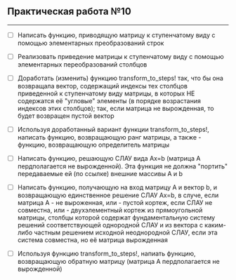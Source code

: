 ## Практическая работа №10
___

- [ ] Написать функцию, приводящую матрицу к ступенчатому виду с помощью элементарных преобразований строк
- [ ] Реализовать приведение матрицы к ступенчатому виду с помощью элементарных переобразований столбцов
- [ ] Доработать (изменить) функцию transform_to_steps! так, что бы она возвращала вектор, содержащий индексы тех столбцов приведенной к ступенчатому виду матрицы, в которых НЕ содержатся её "угловые" элементы (в порядке возрастания индексов этих столбцов); так, если матрица не вырожденная, то будет возвращен пустой вектор
- [ ] Используя доработанный вариант функции transform_to_steps!, написать функцию, возвращающую ранг матрицы, а также - функцию, возвращающую определитель матрицы
- [ ] Написать функцию, решающую СЛАУ вида Ax=b (матрица A пердполагается не вырожденной). Эта функция не должна "портить" передаваемые ей (по ссылке) внешние массивы A и b
- [ ] Написать функцию, получающую на вход матрицу A и вектор b, и возвращающую единственное решение СЛАУ Ax=b, в случе, если матрица A - не выроженная, или - пустой кортеж, если СЛАУ не совместна, или - двухэлементный кортеж из прямоугольной матрицы, столбцы которой содержат фундаментальную систему решений соответствующей однородной СЛАУ и из вектора с каким-либо частным решением исходной неоднородной СЛАУ, если эта система совместна, но её матрица вырожденная
- [ ] Используя функцию transform_to_steps!, напиать функцию, возвращающую обратную матрицу (матрица A пердполагается не вырожденной)

